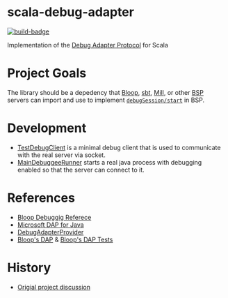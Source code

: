 # scala-debug-adapter
[![build-badge][]][build]

[build]:       https://github.com/scalacenter/scala-debug-adapter/actions?query=branch%3Amain+workflow%3A%22Continuous+Integration%22
[build-badge]: https://github.com/scalacenter/scala-debug-adapter/workflows/Continuous%20Integration/badge.svg?branch=main

Implementation of the [Debug Adapter Protocol](https://microsoft.github.io/debug-adapter-protocol/) for Scala

# Project Goals

The library should be a depedency that [Bloop](https://github.com/scalacenter/bloop), [sbt](https://github.com/sbt/sbt), [Mill](https://github.com/lihaoyi/mill), or other [BSP](https://github.com/build-server-protocol/build-server-protocol) servers can import and use to implement [`debugSession/start`](https://github.com/build-server-protocol/build-server-protocol/blob/master/bsp4s/src/main/scala/ch/epfl/scala/bsp/endpoints/Endpoints.scala#L72) in BSP.

# Development

* [TestDebugClient](./core/src/test/scala/ch.epfl.scala.debug/TestDebugClient.scala) is a minimal debug client that is used to communicate with the real server via socket.
* [MainDebuggeeRunner](core/src/test/scala/ch.epfl.scala.debug/MainDebuggeeRunner.scala) starts a real java process with debugging enabled so that the server can connect to it.

# References

- [Bloop Debuggig Referece](scalacenter.github.io/bloop/docs/debugging-reference)
- [Microsoft DAP for Java](https://github.com/microsoft/vscode-java-debug)
- [DebugAdapterProvider](https://github.com/build-server-protocol/build-server-protocol/issues/145)
- [Bloop's DAP](https://github.com/scalacenter/bloop/tree/master/frontend/src/main/scala/bloop/ch.epfl.scala.debug) &  [Bloop's DAP  Tests](https://github.com/scalacenter/bloop/tree/master/frontend/src/test/scala/bloop/ch.epfl.scala.debug)

# History

- [Origial project discussion](https://github.com/scalameta/metals-feature-requests/issues/168)
